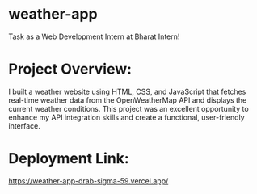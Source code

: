 # weather-app
Task as a Web Development Intern at Bharat Intern!

# Project Overview:
I built a weather website using HTML, CSS, and JavaScript that fetches real-time weather data from the OpenWeatherMap API and displays the current weather conditions. This project was an excellent opportunity to enhance my API integration skills and create a functional, user-friendly interface.

# Deployment Link:
https://weather-app-drab-sigma-59.vercel.app/
